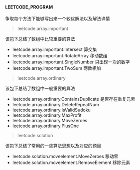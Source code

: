 #### LEETCODE_PROGRAM

争取每个方法下能够写出来一个较优解法以及解法详情

> leetcode.array.important

该包下总结了数组中比较重要的算法
- leetcode.array.important.Intersect 算交集
- leetcode.array.important.RotateArray 移动数组
- leetcode.array.important.SingleNumber 只出现一次的数字
- leetcode.array.important.TwoSum 两数相加


> leetcode.array.ordinary

该包下总结了数组中一般重要的算法

- leetcode.array.ordinary.ContainsDuplicate 是否存在重复元素
- leetcode.array.ordinary.DeleteRepeatNum 
- leetcode.array.ordinary.IsValidSudoku
- leetcode.array.ordinary.MaxProfit
- leetcode.array.ordinary.MoveZeroes
- leetcode.array.ordinary.PlusOne

>

> leetcode.solution

该包下总结了常用的一些算法思想以及对应的题目

- leetcode.solution.moveelement.MoveZeroes 移动零
- leetcode.solution.moveelement.RemoveElement 移除元素

